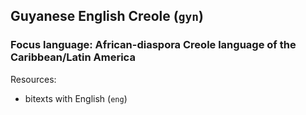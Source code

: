 ## Guyanese English Creole (`gyn`)

### Focus language: African-diaspora Creole language of the Caribbean/Latin America

Resources:
 - bitexts with English (`eng`)